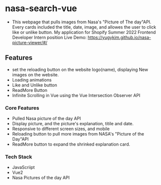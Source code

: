 # nasa-search-vue
- This webpage that pulls images from Nasa's "Picture of The day"API. Every cards included the title, date, image, and allowes the user to click like or unlike button.
My application for Shopify Summer 2022 Frontend Developer Intern position
Live Demo: https://yugykim.github.io/nasa-picture-viewer/#/


## Features
- set the reloading button on the website logo(name), displaying New images on the website. 
- Loading animations
- Like and Unlike button
- ReadMore Button
- Infinite Scrolling in Vue using the Vue Intersection Observer API

### Core Features
- Pulled Nasa picture of the day API
- Display picture, and the picture's explanation, titile and date.
- Responsive to different screen sizes, and mobile
- Reloading button to pull more images from NASA's "Picture of the Day"API
- ReadMore button to expand the shrinked explanation card. 

### Tech Stack
- JavaScriipt
- Vue2
- Nasa Pictures of the day API

